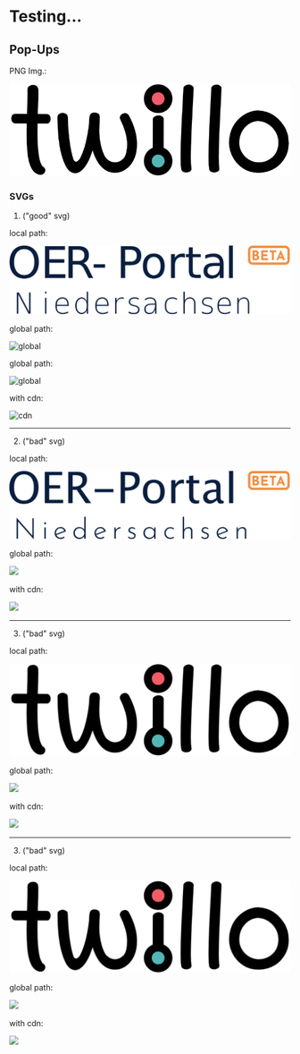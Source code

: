 <!--
logo: https://liascript.github.io/img/bg-showcase-1.jpg

icon: ./twillo_logo.svg
-->

# Testing...

## Pop-Ups

PNG Img.:

![](./twillo_logo.png)

### SVGs

1. ("good" svg)

local path:   

![local](./oer_portal_logo_login_beta_path.svg)

global path:  

![global](https://github.com/TorroRosso46/LiaScript_Testing_Repo/blob/master/oer_portal_logo_login_beta_path.svg)

global path:  

![global](https://github.com/TorroRosso46/LiaScript_Testing_Repo/blob/master/oer_portal_logo_login_beta_path.svg)

with cdn:     

![cdn](https://cdn.jsdelivr.net/gh/TorroRosso46/LiaScript_Testing_Repo/oer_portal_logo_login_beta.svg)

---

2. ("bad" svg)

local path:   

![](./new_oer_portal_logo.svg)

global path:  

![](https://github.com/TorroRosso46/LiaScript_Testing_Repo/blob/master/new_oer_portal_logo.svg)

with cdn:     

![](https://cdn.jsdeliver.net/gh/TorroRosso46/LiaScript_Testing_Repo/new_oer_portal_logo.svg)

---

3. ("bad" svg)

local path:   

![](./new_logo.svg)

global path:  

![](https://github.com/TorroRosso46/LiaScript_Testing_Repo/blob/master/new_logo.svg)

with cdn:     

![](https://cdn.jsdeliver.net/gh/TorroRosso46/LiaScript_Testing_Repo/new_logo.svg)

---

3. ("bad" svg)

local path:   

![](./twillo_logo.svg)

global path:  

![](https://github.com/TorroRosso46/LiaScript_Testing_Repo/blob/master/twillo_logo.svg)

with cdn:     

![](https://cdn.jsdeliver.net/gh/TorroRosso46/LiaScript_Testing_Repo/twillo_logo.svg)
